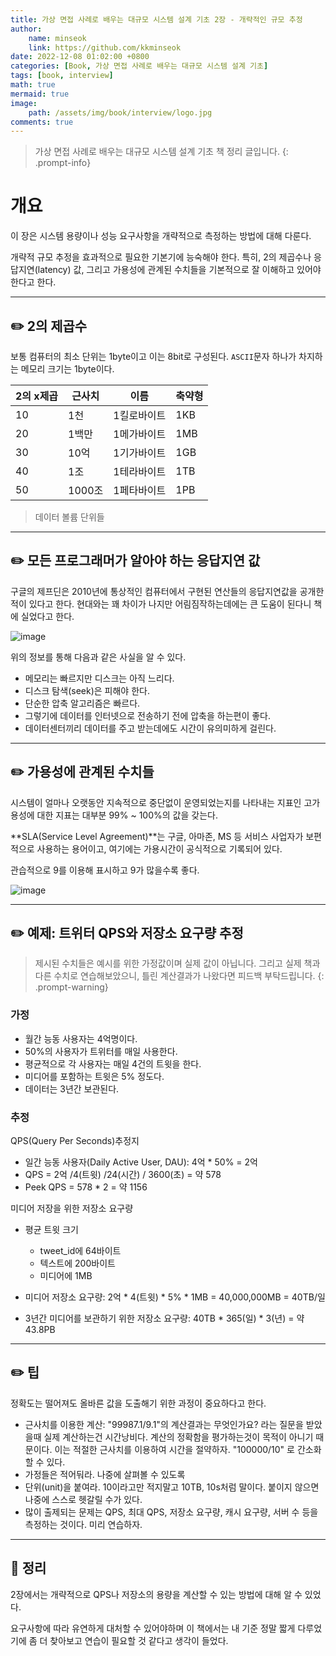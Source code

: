 ```yaml
---
title: 가상 면접 사례로 배우는 대규모 시스템 설계 기초 2장 - 개략적인 규모 추정
author: 
    name: minseok
    link: https://github.com/kkminseok
date: 2022-12-08 01:02:00 +0800
categories: [Book, 가상 면접 사례로 배우는 대규모 시스템 설계 기초]
tags: [book, interview]
math: true
mermaid: true
image: 
    path: /assets/img/book/interview/logo.jpg
comments: true
---
```


> 가상 면접 사례로 배우는 대규모 시스템 설계 기초 책 정리 글입니다.
{: .prompt-info}

# 개요

이 장은 시스템 용량이나 성능 요구사항을 개략적으로 측정하는 방법에 대해 다룬다.

개략적 규모 추정을 효과적으로 필요한 기본기에 능숙해야 한다. 특히, 2의 제곱수나 응답지연(latency) 값, 그리고 가용성에 관계된 수치들을 기본적으로 잘 이해하고 있어야 한다고 한다.

-----

## ✏️ 2의 제곱수

보통 컴퓨터의 최소 단위는 1byte이고 이는 8bit로 구성된다. `ASCII`문자 하나가 차지하는 메모리 크기는 1byte이다.

|2의 x제곱|근사치|이름|축약형|
|--|---|---|---|
|10|1천|1킬로바이트|1KB|
|20|1백만|1메가바이트|1MB|
|30|10억|1기가바이트|1GB|
|40|1조|1테라바이트|1TB|
|50|1000조|1페타바이트|1PB|
> 데이터 볼륨 단위들

-----

## ✏️ 모든 프로그래머가 알아야 하는 응답지연 값

구글의 제프딘은 2010년에 통상적인 컴퓨터에서 구현된 연산들의 응답지연값을 공개한 적이 있다고 한다. 현대와는 꽤 차이가 나지만 어림짐작하는데에는 큰 도움이 된다니 책에 실었다고 한다.

![image](https://user-images.githubusercontent.com/30401054/206386918-1ca80aa0-0e84-4b58-b260-0cb35ae37e4c.png)

위의 정보를 통해 다음과 같은 사실을 알 수 있다.

- 메모리는 빠르지만 디스크는 아직 느리다.
- 디스크 탐색(seek)은 피해야 한다.
- 단순한 압축 알고리즘은 빠르다.
- 그렇기에 데이터를 인터넷으로 전송하기 전에 압축을 하는편이 좋다.
- 데이터센터끼리 데이터를 주고 받는데에도 시간이 유의미하게 걸린다.

-----

## ✏️ 가용성에 관계된 수치들

시스템이 얼마나 오랫동안 지속적으로 중단없이 운영되었는지를 나타내는 지표인 고가용성에 대한 지표는 대부분 99% ~ 100%의 값을 갖는다.

**SLA(Service Level Agreement)**는 구글, 아마존, MS 등 서비스 사업자가 보편적으로 사용하는 용어이고, 여기에는 가용시간이 공식적으로 기록되어 있다.

관습적으로 9를 이용해 표시하고 9가 많을수록 좋다.

![image](https://user-images.githubusercontent.com/30401054/206388393-cb0cf725-9437-45bf-b99a-37f1d776a809.png)

-----

## ✏️ 예제: 트위터 QPS와 저장소 요구량 추정

> 제시된 수치들은 예시를 위한 가정값이며 실제 값이 아닙니다. 그리고 실제 책과 다른 수치로 연습해보았으니, 틀린 계산결과가 나왔다면 피드백 부탁드립니다.
{: .prompt-warning}

### 가정
- 월간 능동 사용자는 4억명이다.
- 50%의 사용자가 트위터를 매일 사용한다.
- 평균적으로 각 사용자는 매일 4건의 트윗을 한다.
- 미디어를 포함하는 트윗은 5% 정도다.
- 데이터는 3년간 보관된다.

### 추정

QPS(Query Per Seconds)추정지

- 일간 능동 사용자(Daily Active User, DAU): 4억 * 50% = 2억
- QPS = 2억 /4(트윗) /24(시간) / 3600(초) = 약 578
- Peek QPS = 578 * 2 = 약 1156

미디어 저장을 위한 저장소 요구량

- 평균 트윗 크기
  - tweet_id에 64바이트
  - 텍스트에 200바이트
  - 미디어에 1MB

- 미디어 저장소 요구량: 2억 * 4(트윗) * 5% * 1MB = 40,000,000MB = 40TB/일
- 3년간 미디어를 보관하기 위한 저장소 요구량: 40TB * 365(일) * 3(년) = 약 43.8PB

-----

## ✏️ 팁

정확도는 떨어져도 올바른 값을 도출해기 위한 과정이 중요하다고 한다.

- 근사치를 이용한 계산: "99987.1/9.1"의 계산결과는 무엇인가요? 라는 질문을 받았을때 실제 계산하는건 시간낭비다. 계산의 정확함을 평가하는것이 목적이 아니기 때문이다. 이는 적절한 근사치를 이용하여 시간을 절약하자. "100000/10" 로 간소화할 수 있다.
- 가정들은 적어둬라. 나중에 살펴볼 수 있도록
- 단위(unit)을 붙여라. 10이라고만 적지말고 10TB, 10s처럼 말이다. 붙이지 않으면 나중에 스스로 헷갈릴 수가 있다.
- 많이 출제되는 문제는 QPS, 최대 QPS, 저장소 요구량, 캐시 요구량, 서버 수 등을 측정하는 것이다. 미리 연습하자.

-----

## 🤔 정리

2장에서는 개략적으로 QPS나 저장소의 용량을 계산할 수 있는 방법에 대해 알 수 있었다.

요구사항에 따라 유연하게 대처할 수 있어야하며 이 책에서는 내 기준 정말 짧게 다루었기에 좀 더 찾아보고 연습이 필요할 것 같다고 생각이 들었다.



